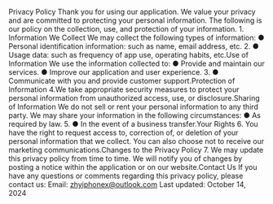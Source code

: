 Privacy Policy
Thank you for using our application. We value your privacy and are committed to protecting your personal information. The following is our policy on the collection, use, and protection of your information.
1.
Information We Collect
We may collect the following types of information:
● Personal identification information: such as name, email address, etc.
2.
● Usage data: such as frequency of app use, operating habits, etc.Use of Information
We use the information collected to:
● Provide and maintain our services.
● Improve our application and user experience.
3.
● Communicate with you and provide customer support.Protection of Information
4.We take appropriate security measures to protect your personal information from unauthorized access, use, or disclosure.Sharing of Information
We do not sell or rent your personal information to any third party. We may share your information in the following circumstances:
● As required by law.
5.
● In the event of a business transfer.Your Rights
6.
You have the right to request access to, correction of, or deletion of your personal information that we collect. You can also choose not to receive our marketing communications.Changes to the Privacy Policy
7.
We may update this privacy policy from time to time. We will notify you of changes by posting a notice within the application or on our website.Contact Us
If you have any questions or comments regarding this privacy policy, please contact us:
Email: zhyiphonex@outlook.com
Last updated: October 14, 2024
